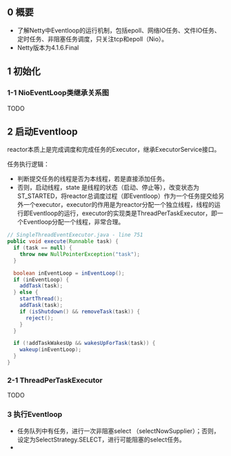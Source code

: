 



## 0 概要

- 了解Netty中Eventloop的运行机制，包括epoll、网络IO任务、文件IO任务、定时任务、非阻塞任务调度，只关注tcp和epoll（Nio）。
- Netty版本为4.1.6.Final



## 1 初始化



### 1-1 NioEventLoop类继承关系图

TODO

## 2 启动Eventloop

reactor本质上是完成调度和完成任务的Executor，继承ExecutorService接口。

任务执行逻辑：

- 判断提交任务的线程是否为本线程，若是直接添加任务。
- 否则，启动线程，state 是线程的状态（启动、停止等），改变状态为ST_STARTED，将reactor总调度过程（即Eventloop）作为一个任务提交给另外一个executor，executor的作用是为reactor分配一个独立线程，线程的运行即Eventloop的运行，executor的实现类是ThreadPerTaskExecutor，即一个Eventloop分配一个线程，非常合理。

```java
// SingleThreadEventExecutor.java - line 751
public void execute(Runnable task) {
  if (task == null) {
    throw new NullPointerException("task");
  }

  boolean inEventLoop = inEventLoop();
  if (inEventLoop) {
    addTask(task);
  } else {
    startThread();
    addTask(task);
    if (isShutdown() && removeTask(task)) {
      reject();
    }
  }

  if (!addTaskWakesUp && wakesUpForTask(task)) {
    wakeup(inEventLoop);
  }
}
```

###  2-1 ThreadPerTaskExecutor 

TODO



###  3 执行Eventloop

- 任务队列中有任务，进行一次非阻塞select （selectNowSupplier）；否则，设定为SelectStrategy.SELECT，进行可能阻塞的select任务。
- ​